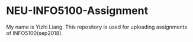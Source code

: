 # NEU-INFO5100-Assignment
My name is Yizhi Liang. This repository is used for uploading assignments of INFO5100(sep2018).
